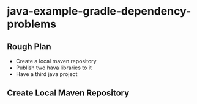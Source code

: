 java-example-gradle-dependency-problems
=======================================

Rough Plan
----------

- Create a local maven repository
- Publish two hava libraries to it
- Have a third java project

Create Local Maven Repository
-----------------------------
